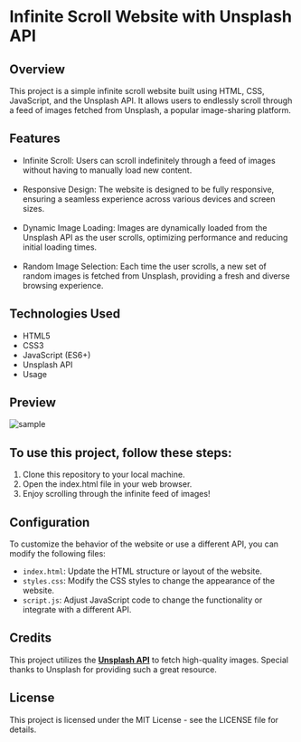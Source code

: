 # Infinite Scroll Website with Unsplash API

## Overview

This project is a simple infinite scroll website built using HTML, CSS, JavaScript, and the Unsplash API. It allows users to endlessly scroll through a feed of images fetched from Unsplash, a popular image-sharing platform.

## Features

- Infinite Scroll: Users can scroll indefinitely through a feed of images without having to manually load new content.
  <br/><br/>
- Responsive Design: The website is designed to be fully responsive, ensuring a seamless experience across various devices and screen sizes.
  <br/><br/>
- Dynamic Image Loading: Images are dynamically loaded from the Unsplash API as the user scrolls, optimizing performance and reducing initial loading times.
  <br/><br/>
- Random Image Selection: Each time the user scrolls, a new set of random images is fetched from Unsplash, providing a fresh and diverse browsing experience.

## Technologies Used

- HTML5
- CSS3
- JavaScript (ES6+)
- Unsplash API
- Usage

## Preview
![sample](https://github.com/abhi-up/infinity-scroll/assets/77201101/56ad3d9d-3093-48e6-bdea-b36fda1b0b7f)

## To use this project, follow these steps:

1. Clone this repository to your local machine.
2. Open the index.html file in your web browser.
3. Enjoy scrolling through the infinite feed of images!

## Configuration

To customize the behavior of the website or use a different API, you can modify the following files:

- `index.html`: Update the HTML structure or layout of the website.
- `styles.css`: Modify the CSS styles to change the appearance of the website.
- `script.js`: Adjust JavaScript code to change the functionality or integrate with a different API.

## Credits

This project utilizes the **[Unsplash API](https://unsplash.com/developers)** to fetch high-quality images. Special thanks to Unsplash for providing such a great resource.

## License

This project is licensed under the MIT License - see the LICENSE file for details.
